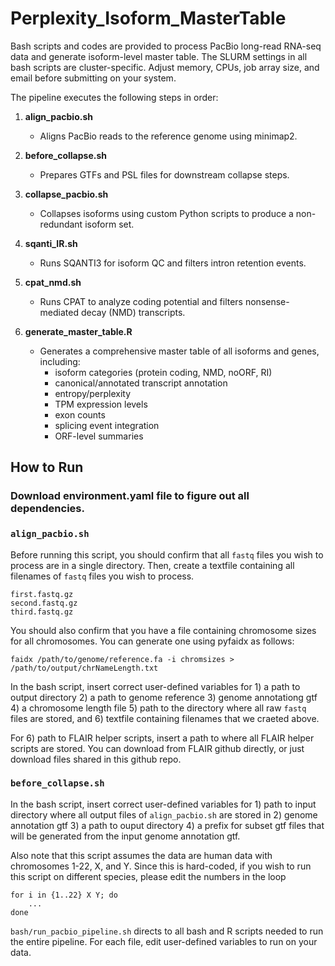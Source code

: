 # Perplexity_Isoform_MasterTable

Bash scripts and codes are provided to process PacBio long-read RNA-seq data and generate isoform-level master table.
The SLURM settings in all bash scripts are cluster-specific. Adjust memory, CPUs, job array size, and email before submitting on your system.

The pipeline executes the following steps in order:

1. **align_pacbio.sh**  
   - Aligns PacBio reads to the reference genome using minimap2.

2. **before_collapse.sh**  
   - Prepares GTFs and PSL files for downstream collapse steps.

3. **collapse_pacbio.sh**  
   - Collapses isoforms using custom Python scripts to produce a non-redundant isoform set.

4. **sqanti_IR.sh**  
   - Runs SQANTI3 for isoform QC and filters intron retention events.

5. **cpat_nmd.sh**  
   - Runs CPAT to analyze coding potential and filters nonsense-mediated decay (NMD) transcripts.

6. **generate_master_table.R**  
   - Generates a comprehensive master table of all isoforms and genes, including:
     - isoform categories (protein coding, NMD, noORF, RI)
     - canonical/annotated transcript annotation
     - entropy/perplexity
     - TPM expression levels
     - exon counts
     - splicing event integration
     - ORF-level summaries

## How to Run

### Download **environment.yaml** file to figure out all dependencies.

### `align_pacbio.sh`
Before running this script, you should confirm that all `fastq` files you wish to process are in a single directory. Then, create a textfile containing all filenames of `fastq` files you wish to process.
```
first.fastq.gz
second.fastq.gz
third.fastq.gz
``` 
You should also confirm that you have a file containing chromosome sizes for all chromosomes. You can generate one using pyfaidx as follows:
```
faidx /path/to/genome/reference.fa -i chromsizes > /path/to/output/chrNameLength.txt
```

In the bash script, insert correct user-defined variables for 1) a path to output directory 2) a path to genome reference 3) genome annotationg gtf 4) a chromosome length file 5) path to the directory where all raw `fastq` files are stored, and 6) textfile containing filenames that we craeted above.

For 6) path to FLAIR helper scripts, insert a path to where all FLAIR helper scripts are stored. You can download from FLAIR github directly, or just download files shared in this github repo.

### `before_collapse.sh`
In the bash script, insert correct user-defined variables for 1) path to input directory where all output files of `align_pacbio.sh` are stored in 2) genome annotation gtf 3) a path to ouput directory 4) a prefix for subset gtf files that will be generated from the input genome annotation gtf. 

Also note that this script assumes the data are human data with chromosomes 1-22, X, and Y. Since this is hard-coded, if you wish to run this script on different species, please edit the numbers in the loop
```
for i in {1..22} X Y; do
    ...
done
```


`bash/run_pacbio_pipeline.sh` directs to all bash and R scripts needed to run the entire pipeline. For each file, edit user-defined variables to run on your data.
